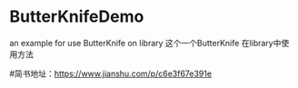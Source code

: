 # ButterKnifeDemo
an example for use ButterKnife on library
这个一个ButterKnife 在library中使用方法

#简书地址：https://www.jianshu.com/p/c6e3f67e391e
